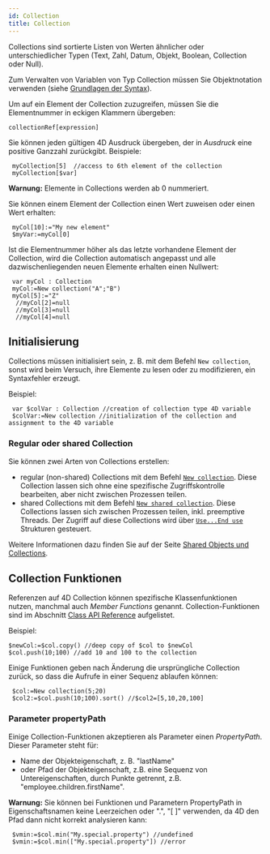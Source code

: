 ```yaml
---
id: Collection
title: Collection
---
```


Collections sind sortierte Listen von Werten ähnlicher oder unterschiedlicher Typen (Text, Zahl, Datum, Objekt, Boolean, Collection oder Null).

Zum Verwalten von Variablen von Typ Collection müssen Sie Objektnotation verwenden (siehe [Grundlagen der Syntax](Concepts/dt_object.md#syntax-basics)).

Um auf ein Element der Collection zuzugreifen, müssen Sie die Elementnummer in eckigen Klammern übergeben:

```4d
collectionRef[expression]
```

Sie können jeden gültigen 4D Ausdruck übergeben, der in *Ausdruck* eine positive Ganzzahl zurückgibt. Beispiele:

```4d
 myCollection[5]  //access to 6th element of the collection
 myCollection[$var]
```

**Warnung:** Elemente in Collections werden ab 0 nummeriert.

Sie können einem Element der Collection einen Wert zuweisen oder einen Wert erhalten:

```4d
 myCol[10]:="My new element"
 $myVar:=myCol[0]
```

Ist die Elementnummer höher als das letzte vorhandene Element der Collection, wird die Collection automatisch angepasst und alle dazwischenliegenden neuen Elemente erhalten einen Nullwert:

```4d
 var myCol : Collection
 myCol:=New collection("A";"B")
 myCol[5]:="Z"
  //myCol[2]=null
  //myCol[3]=null
  //myCol[4]=null
```

## Initialisierung

Collections müssen initialisiert sein, z. B. mit dem Befehl `New collection`, sonst wird beim Versuch, ihre Elemente zu lesen oder zu modifizieren, ein Syntaxfehler erzeugt.

Beispiel:

```4d
 var $colVar : Collection //creation of collection type 4D variable
 $colVar:=New collection //initialization of the collection and assignment to the 4D variable
```

### Regular oder shared Collection

Sie können zwei Arten von Collections erstellen:

- regular (non-shared) Collections mit dem Befehl [`New collection`](API/CollectionClass.md#new-collection). Diese Collection lassen sich ohne eine spezifische Zugriffskontrolle bearbeiten, aber nicht zwischen Prozessen teilen.
- shared Collections mit dem Befehl [`New shared collection`](API/CollectionClass.md#new-shared-collection). Diese Collections lassen sich zwischen Prozessen teilen, inkl. preemptive Threads. Der Zugriff auf diese Collections wird über [`Use...End use`](Concepts/shared.md#useend-use) Strukturen gesteuert.

Weitere Informationen dazu finden Sie auf der Seite [Shared Objects und Collections](Concepts/shared.md).

## Collection Funktionen

Referenzen auf 4D Collection können spezifische Klassenfunktionen nutzen, manchmal auch *Member Functions* genannt. Collection-Funktionen sind im Abschnitt [Class API Reference](API/CollectionClass.md) aufgelistet.

Beispiel:

```4d
$newCol:=$col.copy() //deep copy of $col to $newCol
$col.push(10;100) //add 10 and 100 to the collection
```

Einige Funktionen geben nach Änderung die ursprüngliche Collection zurück, so dass die Aufrufe in einer Sequenz ablaufen können:

```4d
 $col:=New collection(5;20)
 $col2:=$col.push(10;100).sort() //$col2=[5,10,20,100]
```


### Parameter propertyPath


Einige Collection-Funktionen akzeptieren als Parameter einen _PropertyPath_. Dieser Parameter steht für:

- Name der Objekteigenschaft, z. B. "lastName"
- oder Pfad der Objekteigenschaft, z.B. eine Sequenz von Untereigenschaften, durch Punkte getrennt, z.B. "employee.children.firstName".

**Warnung:** Sie können bei Funktionen und Parametern PropertyPath in Eigenschaftsnamen keine Leerzeichen oder ".", "[ ]" verwenden, da 4D den Pfad dann nicht korrekt analysieren kann:

```4d
 $vmin:=$col.min("My.special.property") //undefined
 $vmin:=$col.min(["My.special.property"]) //error
```